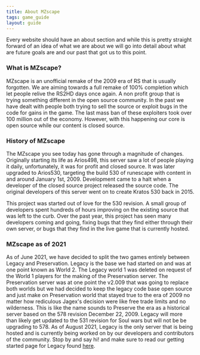 ```yaml
---
title: About MZscape
tags: game_guide
layout: guide
---
```


Every website should have an about section and while this is pretty straight forward of an idea of what we are about we will go into detail about what are future goals are and our past that got us to this point.

### What is MZscape?

MZscape is an unofficial remake of the 2009 era of RS that is usually forgotten.
We are aiming towards a full remake of 100% completion which let people relive the RS2HD days once again.
A non profit group that is trying something different in the open source community.
In the past we have dealt with people both trying to sell the source or exploit bugs in the code for gains in the game.
The last mass ban of these exploiters took over 100 million out of the economy. However, with this happening our core is open source while our content is closed source. 

### History of MZscape

The MZscape you see today has gone through a magnitude of changes.
Originally starting its life as Arios498, this server saw a lot of people playing it daily, unfortunately, it was for profit and closed source.
It was later upgraded to Arios530, targeting the build 530 of runescape with content in and around January 1st, 2009.
Development came to a halt when a developer of the closed source project released the source code.
The original developers of this server went on to create Kratos 530 back in 2015.

This project was started out of love for the 530 revision.
A small group of developers spent hundreds of hours improving on the existing source that was left to the curb.
Over the past year, this project has seen many developers coming and going, fixing bugs that they find either through their own server, or bugs that they find in the live game that is currently hosted.

### MZscape as of 2021

As of June 2021, we have decided to split the two games entirely between Legacy and Preservation.
Legacy is the base we had started on and was at one point known as World 2.
The Legacy world 1 was deleted on request of the World 1 players for the making of the Preservation server.
The Preservation server was at one point the v2.009 that was going to replace both worlds but we had decided to keep the legacy code base open source and just make on Preservation world that stayed true to the era of 2009 no matter how rediculous Jagex's decision were like free trade limits and no wilderness.
This is like the name sounds to Preserve the era as a historical server based on the 578 revision December 22, 2009.
Legacy will more than likely get updated to the 531 revision for Soul wars but will not be be upgrading to 578.
As of August 2021, Legacy is the only server that is being hosted and is currently being worked on by our developers and contributors of the community. 
Stop by and say hi! and make sure to read our getting started page for Legacy found [here](/site/game_guide/play.html).